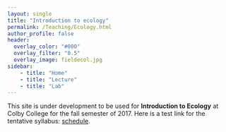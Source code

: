 ```yaml
---
layout: single
title: "Introduction to ecology"
permalink: /Teaching/Ecology.html
author_profile: false
header:
  overlay_color: "#000"
  overlay_filter: "0.5"
  overlay_image: fieldecol.jpg
sidebar:
    - title: "Home"
    - title: "Lecture"
    - title: "Lab"
---
```


This site is under development to be used for **Introduction to Ecology** at Colby College for the fall semester of 2017.  Here is a test link for the tentative syllabus: [schedule](/Teaching/Ecology/Syllabus.md).
